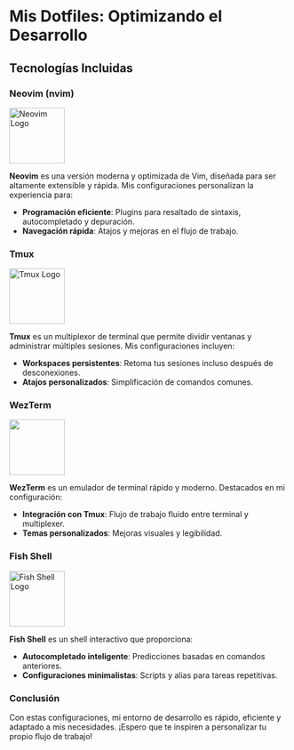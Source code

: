 # Mis Dotfiles: Optimizando el Desarrollo

## Tecnologías Incluidas

### Neovim (nvim)
<img src="https://upload.wikimedia.org/wikipedia/commons/3/3a/Neovim-mark.svg" alt="Neovim Logo" width="100" />

**Neovim** es una versión moderna y optimizada de Vim, diseñada para ser altamente extensible y rápida. Mis configuraciones personalizan la experiencia para:

- **Programación eficiente**: Plugins para resaltado de sintaxis, autocompletado y depuración.
- **Navegación rápida**: Atajos y mejoras en el flujo de trabajo.

### Tmux
<img src="https://raw.githubusercontent.com/tmux/tmux/master/logo/tmux-logo-medium.png" alt="Tmux Logo" width="100" />

**Tmux** es un multiplexor de terminal que permite dividir ventanas y administrar múltiples sesiones. Mis configuraciones incluyen:

- **Workspaces persistentes**: Retoma tus sesiones incluso después de desconexiones.
- **Atajos personalizados**: Simplificación de comandos comunes.

### WezTerm
<img src="https://raw.githubusercontent.com/wezterm/wezterm/main/assets/icon/wezterm-icon.svg" width="100" />

**WezTerm** es un emulador de terminal rápido y moderno. Destacados en mi configuración:

- **Integración con Tmux**: Flujo de trabajo fluido entre terminal y multiplexer.
- **Temas personalizados**: Mejoras visuales y legibilidad.

### Fish Shell
<img src="https://fishshell.com/assets/img/Terminal_Logo2_CRT_Flat.png" alt="Fish Shell Logo" width="100" />

**Fish Shell** es un shell interactivo que proporciona:

- **Autocompletado inteligente**: Predicciones basadas en comandos anteriores.
- **Configuraciones minimalistas**: Scripts y alias para tareas repetitivas.

### Conclusión

Con estas configuraciones, mi entorno de desarrollo es rápido, eficiente y adaptado a mis necesidades. ¡Espero que te inspiren a personalizar tu propio flujo de trabajo!


